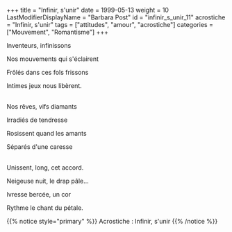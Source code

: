 +++
title = "Infinir, s'unir"
date = 1999-05-13
weight = 10
LastModifierDisplayName = "Barbara Post"
id = "infinir_s_unir_11"
acrostiche = "Infinir, s'unir"
tags = ["attitudes", "amour", "acrostiche"]
categories = ["Mouvement", "Romantisme"]
+++

Inventeurs, infinissons

Nos mouvements qui s'éclairent

Frôlés dans ces fols frissons

Intimes jeux nous libèrent.

 \
Nos rêves, vifs diamants

Irradiés de tendresse

Rosissent quand les amants

Séparés d'une caresse

 \
Unissent, long, cet accord.

Neigeuse nuit, le drap pâle...

Ivresse bercée, un cor

Rythme le chant du pétale.

{{% notice style="primary" %}}
Acrostiche : Infinir, s'unir
{{% /notice %}}
